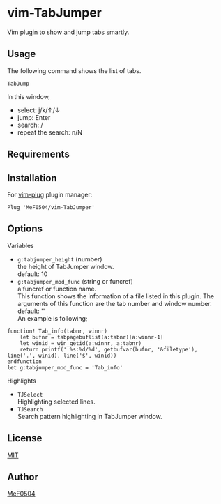 # vim-TabJumper

Vim plugin to show and jump tabs smartly.

## Usage
The following command shows the list of tabs.
```vim
TabJump
```
In this window,
- select: j/k/↑/↓
- jump: Enter
- search: /
- repeat the search: n/N

## Requirements

## Installation

For [vim-plug](https://github.com/junegunn/vim-plug) plugin manager:

```vim
Plug 'MeF0504/vim-TabJumper'
```

## Options

Variables
- `g:tabjumper_height` (number)  
    the height of TabJumper window.  
    default: 10
- `g:tabjumper_mod_func` (string or funcref)  
    a funcref or function name.  
    This function shows the information of a file
    listed in this plugin.
    The arguments of this function are the tab number and window number.  
    default: ''  
    An example is following;
```vim
function! Tab_info(tabnr, winnr)
    let bufnr = tabpagebuflist(a:tabnr)[a:winnr-1]
    let winid = win_getid(a:winnr, a:tabnr)
    return printf(' %s:%d/%d', getbufvar(bufnr, '&filetype'), line('.', winid), line('$', winid))
endfunction
let g:tabjumper_mod_func = 'Tab_info'
```

Highlights
- `TJSelect`  
    Highlighting selected lines.
- `TJSearch`  
    Search pattern highlighting in TabJumper window.

## License
[MIT](https://github.com/MeF0504/vim-TabJumper/blob/main/LICENSE)

## Author
[MeF0504](https://github.com/MeF0504)
